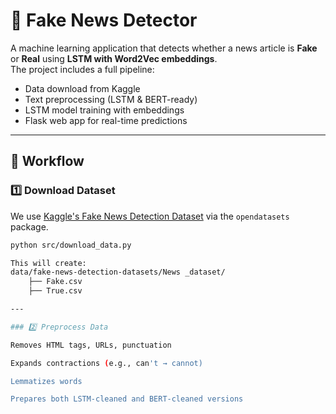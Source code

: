 # 📰 Fake News Detector  

A machine learning application that detects whether a news article is **Fake** or **Real** using **LSTM with Word2Vec embeddings**.  
The project includes a full pipeline:  
- Data download from Kaggle  
- Text preprocessing (LSTM & BERT-ready)  
- LSTM model training with embeddings  
- Flask web app for real-time predictions
  
---

## 🔄 Workflow  

### 1️⃣ **Download Dataset**  
We use [Kaggle's Fake News Detection Dataset](https://www.kaggle.com/datasets/emineyetm/fake-news-detection-datasets) via the `opendatasets` package.

```bash
python src/download_data.py

This will create:
data/fake-news-detection-datasets/News _dataset/
    ├── Fake.csv
    ├── True.csv

---

### 2️⃣ Preprocess Data

Removes HTML tags, URLs, punctuation

Expands contractions (e.g., can't → cannot)

Lemmatizes words

Prepares both LSTM-cleaned and BERT-cleaned versions
